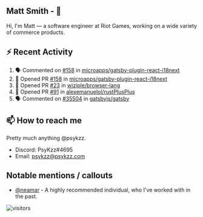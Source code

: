 <!--
[![PsyKzz's github stats](https://github-readme-stats.vercel.app/api?username=psykzz&show_icons=true)](https://github.com/anuraghazra/github-readme-stats)
-->

## Matt Smith - 👋
Hi, I'm Matt — a software engineer at Riot Games, working on a wide variety of commerce products.

## ⚡ Recent Activity

<!--START_SECTION:activity-->
1. 🗣 Commented on [#158](https://github.com/microapps/gatsby-plugin-react-i18next/issues/158) in [microapps/gatsby-plugin-react-i18next](https://github.com/microapps/gatsby-plugin-react-i18next)
2. 💪 Opened PR [#158](https://github.com/microapps/gatsby-plugin-react-i18next/pull/158) in [microapps/gatsby-plugin-react-i18next](https://github.com/microapps/gatsby-plugin-react-i18next)
3. 💪 Opened PR [#23](https://github.com/wiziple/browser-lang/pull/23) in [wiziple/browser-lang](https://github.com/wiziple/browser-lang)
4. 💪 Opened PR [#91](https://github.com/alexemanuelol/rustPlusPlus/pull/91) in [alexemanuelol/rustPlusPlus](https://github.com/alexemanuelol/rustPlusPlus)
5. 🗣 Commented on [#35504](https://github.com/gatsbyjs/gatsby/issues/35504) in [gatsbyjs/gatsby](https://github.com/gatsbyjs/gatsby)
<!--END_SECTION:activity-->


## 📫 How to reach me

Pretty much anything @psykzz.

- Discord: PsyKzz#4695
- Email: psykzz@psykzz.com


## Notable mentions / callouts

 - [@neamar](https://github.com/neamar) - A highly recommended individual, who I've worked with in the past.


![visitors](https://visitor-badge.glitch.me/badge?page_id=psykzz/psykzz)


